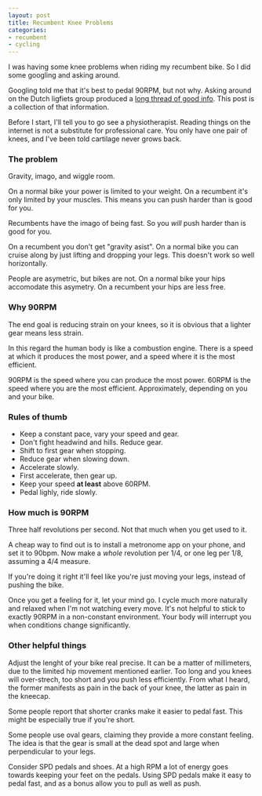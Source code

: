 ```yaml
---
layout: post
title: Recumbent Knee Problems
categories:
- recumbent
- cycling
---
```


I was having some knee problems when riding my recumbent bike.
So I did some googling and asking around.

Googling told me that it's best to pedal 90RPM, but not why.
Asking around on the Dutch ligfiets group produced a [long thread of good info](https://groups.google.com/forum/#!topic/ligfiets/5ZSk-lhZLto).
This post is a collection of that information.

Before I start, I'll tell you to go see a physiotherapist.
Reading things on the internet is not a substitute for professional care.
You only have one pair of knees, and I've been told cartilage never grows back.

### The problem

Gravity, imago, and wiggle room.

On a normal bike your power is limited to your weight.
On a recumbent it's only limited by your muscles.
This means you can push harder than is good for you.

Recumbents have the imago of being fast.
So you *will* push harder than is good for you.

On a recumbent you don't get "gravity asist".
On a normal bike you can cruise along by just lifting and dropping your legs.
This doesn't work so well horizontally.

People are asymetric, but bikes are not.
On a normal bike your hips accomodate this asymetry.
On a recumbent your hips are less free.

### Why 90RPM

The end goal is reducing strain on your knees,
so it is obvious that a lighter gear means less strain.

In this regard the human body is like a combustion engine.
There is a speed at which it produces the most power,
and a speed where it is the most efficient.

90RPM is the speed where you can produce the most power.
60RPM is the speed where you are the most efficient.
Approximately, depending on you and your bike.

### Rules of thumb

* Keep a constant pace, vary your speed and gear.
* Don't fight headwind and hills. Reduce gear.
* Shift to first gear when stopping.
* Reduce gear when slowing down.
* Accelerate slowly.
* First accelerate, then gear up.
* Keep your speed **at least** above 60RPM.
* Pedal lighly, ride slowly.

### How much is 90RPM

Three half revolutions per second.
Not that much when you get used to it.

A cheap way to find out is to install a metronome app on your phone, and set it to 90bpm.
Now make a *whole* revolution per 1/4, or one leg per 1/8, assuming a 4/4 measure.

If you're doing it right it'll feel like you're just moving your legs,
instead of pushing the bike.

Once you get a feeling for it, let your mind go.
I cycle much more naturally and relaxed when I'm not watching every move.
It's not helpful to stick to exactly 90RPM in a non-constant environment.
Your body will interrupt you when conditions change significantly.

### Other helpful things

Adjust the lenght of your bike real precise.
It can be a matter of millimeters, due to the limited hip movement mentioned earlier.
Too long and you knees will over-strech, too short and you push less efficiently.
From what I heard, the former manifests as pain in the back of your knee,
the latter as pain in the kneecap.

Some people report that shorter cranks make it easier to pedal fast.
This might be especially true if you're short.

Some people use oval gears, claiming they provide a more constant feeling.
The idea is that the gear is small at the dead spot and large when perpendicular to your legs.

Consider SPD pedals and shoes.
At a high RPM a lot of energy goes towards keeping your feet on the pedals.
Using SPD pedals make it easy to pedal fast, and as a bonus allow you to pull as well as push.
